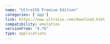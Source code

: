 ```yaml
---
name: "UltraISO Premium Edition"
categories: ['app']
link: https://www.ultraiso.com/download.html
compatibility: emulation
versionFrom: "9.76"
type: applications
---
```


